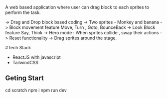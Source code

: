 
<!-- Scratch web app clone -->
A web based application where user can drag block to each sprites to perform the task.


<!-- Features -->
-> Drag and Drop block based coding
-> Two sprites - Monkey and banana
-> Block movement feature Move, Turn , Goto, BounceBack
-> Look Block feature Say, Think
-> Hero mode : When sprites collide , swap their actions
-> Reset functionality
-> Drag sprites around the stage.


#Tech Stack

- ReactJS with javascript
- TailwindCSS

## Geting Start
cd scratch
npm i
npm run dev